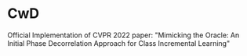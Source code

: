 # CwD
Official Implementation of CVPR 2022 paper: "Mimicking the Oracle: An Initial Phase Decorrelation Approach for Class Incremental Learning"
